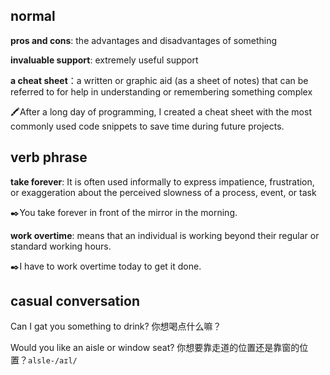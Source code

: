 ## normal
**pros and cons**: the advantages and disadvantages of something

**invaluable support**: extremely useful support

**a cheat sheet**：a written or graphic aid (as a sheet of notes) that can be referred to for help in understanding or remembering something complex

&#x1F58D;&#xFE0F;After a long day of programming, I created a cheat sheet with the most commonly used code snippets to save time during future projects.


## verb phrase
**take forever**: It is often used informally to express impatience, frustration, or exaggeration about the perceived slowness of a process, event, or task

:black_nib:You take forever in front of the mirror in the morning.

**work overtime**: means that an individual is working beyond their regular or standard working hours.

:black_nib:I have to work overtime today to get it done.

## casual conversation

Can I gat you something to drink? 你想喝点什么嘛？  

Would you like an aisle or window seat? 你想要靠走道的位置还是靠窗的位置？`alsle-/aɪl/`



